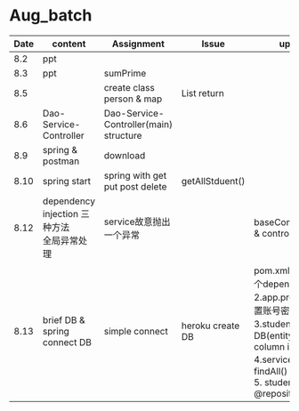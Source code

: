# Aug_batch

|Date|content|Assignment| Issue|update|
|---|---|---|---|---|
|8.2|ppt|
|8.3 |ppt|sumPrime |
|8.5| |create class person & map|List<String> return|
|8.6|Dao-Service-Controller| Dao-Service-Controller(main) structure|
|8.9| spring & postman | download |
|8.10| spring start |spring with get put post delete| getAllStduent() |
|8.12| dependency injection 三种方法<br>全局异常处理| service故意抛出一个异常||baseController.java & controller.java|
|8.13| brief DB & spring connect DB|simple connect |heroku create DB|pom.xml 1.添加两个dependency<br> 2.app.properties配置账号密码<br>3.student.java 映射DB(entity table column id)<br>4.serviceImpl尝试findAll() <br> 5. studentRepo @repository
